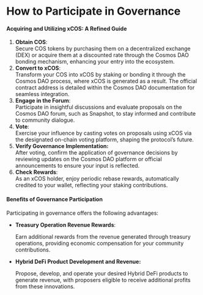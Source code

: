# How to Participate in Governance

#### Acquiring and Utilizing xCOS: A Refined Guide

1. **Obtain COS**:\
   Secure COS tokens by purchasing them on a decentralized exchange (DEX) or acquire them at a discounted rate through the Cosmos DAO bonding mechanism, enhancing your entry into the ecosystem.
2. **Convert to xCOS**:\
   Transform your COS into xCOS by staking or bonding it through the Cosmos DAO process, where xCOS is generated as a result. The official contract address is detailed within the Cosmos DAO documentation for seamless integration.
3. **Engage in the Forum**:\
   Participate in insightful discussions and evaluate proposals on the Cosmos DAO forum, such as Snapshot, to stay informed and contribute to community dialogue.
4. **Vote**:\
   Exercise your influence by casting votes on proposals using xCOS via the designated on-chain voting platform, shaping the protocol’s future.
5. **Verify Governance Implementation:**   \
   After voting, confirm the application of governance decisions by reviewing updates on the Cosmos DAO platform or official announcements to ensure your input is reflected.
6. **Check Rewards**:\
   As an xCOS holder, enjoy periodic rebase rewards, automatically credited to your wallet, reflecting your staking contributions.



#### Benefits of Governance Participation

Participating in governance offers the following advantages:

*   **Treasury Operation Revenue Rewards**:&#x20;

    Earn additional rewards from the revenue generated through treasury operations, providing economic compensation for your community contributions.
*   **Hybrid DeFi Product Development and Revenue:**&#x20;

    Propose, develop, and operate your desired Hybrid DeFi products to generate revenue, with proposers eligible to receive additional profits from these innovations.
